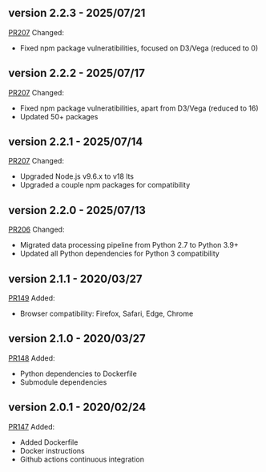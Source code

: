 ## version 2.2.3 - 2025/07/21
[PR207](https://github.com/matsengrp/olmsted/pull/206) Changed:
* Fixed npm package vulneratibilities, focused on D3/Vega (reduced to 0)

## version 2.2.2 - 2025/07/17
[PR207](https://github.com/matsengrp/olmsted/pull/206) Changed:
* Fixed npm package vulneratibilities, apart from D3/Vega (reduced to 16)
* Updated 50+ packages

## version 2.2.1 - 2025/07/14
[PR207](https://github.com/matsengrp/olmsted/pull/206) Changed:
* Upgraded Node.js v9.6.x to v18 lts
* Upgraded a couple npm packages for compatibility

## version 2.2.0 - 2025/07/13
[PR206](https://github.com/matsengrp/olmsted/pull/206) Changed:
* Migrated data processing pipeline from Python 2.7 to Python 3.9+
* Updated all Python dependencies for Python 3 compatibility

## version 2.1.1 - 2020/03/27
[PR149](https://github.com/matsengrp/olmsted/pull/149) Added:
* Browser compatibility: Firefox, Safari, Edge, Chrome

## version 2.1.0 - 2020/03/27
[PR148](https://github.com/matsengrp/olmsted/pull/148) Added:
* Python dependencies to Dockerfile
* Submodule dependencies

## version 2.0.1 - 2020/02/24
[PR147](https://github.com/matsengrp/olmsted/pull/147) Added:
* Added Dockerfile
* Docker instructions
* Github actions continuous integration
